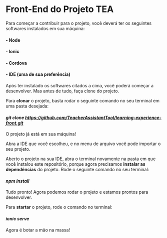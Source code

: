 # Front-End do Projeto TEA

Para começar a contribuir para o projeto, você deverá ter os seguintes softwares instalados em sua máquina:
#### - Node
#### - Ionic
#### - Cordova
#### - IDE (uma de sua preferência)

Após ter instalado os softwares citados a cima, você poderá começar a desenvolver. Mas antes de tudo, faça clone do projeto.

Para **clonar** o projeto, basta rodar o seguinte comando no seu terminal em uma pasta desejada: 
#### *git clone https://github.com/TeacherAssistantTool/learning-experience-front.git*

O projeto já está em sua máquina!

Abra a IDE que você escolheu, e no menu de arquivo você pode importar o seu projeto. 

Aberto o projeto na sua IDE, abra o terminal novamente na pasta em que você instalou este repositório, porque agora precisamos **instalar as dependências** do projeto. Rode o seguinte comando no seu terminal:
#### *npm install*

Tudo pronto! Agora podemos rodar o projeto e estamos prontos para desenvolver.

Para **startar** o projeto, rode o comando no terminal: 

#### *ionic serve*

Agora é botar a mão na massa!
